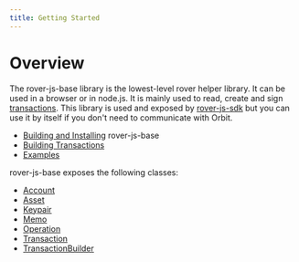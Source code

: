 ```yaml
---
title: Getting Started
---
```


# Overview

The rover-js-base library is the lowest-level rover helper library. It can be used in a browser or in node.js. It is mainly used to read, create and
sign [transactions](http://rover.network/developers/guides/concepts/transactions.html). This library is used and exposed by
[rover-js-sdk](https://github.com/laxmicoinofficial/rover-js-sdk) but you can use it by itself if you don't need to communicate with Orbit.

* [Building and Installing](../README.md) rover-js-base
* [Building Transactions](./reference/building-transactions.md)
* [Examples](./reference/base-examples.md)

rover-js-base exposes the following classes:
* [Account](https://github.com/laxmicoinofficial/rover-js-base/blob/master/src/account.js)
* [Asset](https://github.com/laxmicoinofficial/rover-js-base/blob/master/src/asset.js)
* [Keypair](https://github.com/laxmicoinofficial/rover-js-base/blob/master/src/keypair.js)
* [Memo](https://github.com/laxmicoinofficial/rover-js-base/blob/master/src/memo.js)
* [Operation](https://github.com/laxmicoinofficial/rover-js-base/blob/master/src/operation.js)
* [Transaction](https://github.com/laxmicoinofficial/rover-js-base/blob/master/src/transaction.js)
* [TransactionBuilder](https://github.com/laxmicoinofficial/rover-js-base/blob/master/src/transaction_builder.js)








